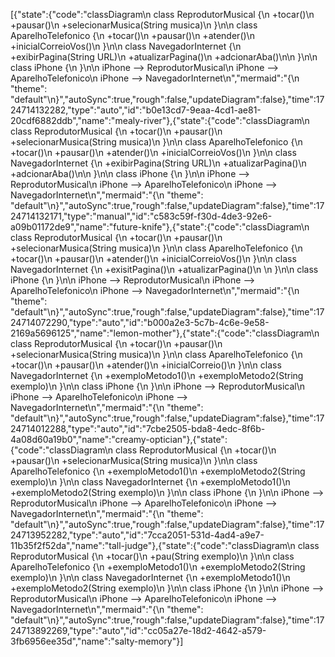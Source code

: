 [{"state":{"code":"classDiagram\n    class ReprodutorMusical {\n        +tocar()\n        +pausar()\n        +selecionarMusica(String musica)\n    }\n\n    class AparelhoTelefonico {\n        +tocar()\n        +pausar()\n        +atender()\n        +inicialCorreioVos()\n    }\n\n    class NavegadorInternet {\n        +exibirPagina(String URL)\n        +atualizarPagina()\n        +adcionarAba()\n\n    }\n\n    class iPhone {\n    }\n\n    iPhone --> ReprodutorMusical\n    iPhone --> AparelhoTelefonico\n    iPhone --> NavegadorInternet\n","mermaid":"{\n  \"theme\": \"default\"\n}","autoSync":true,"rough":false,"updateDiagram":false},"time":1724714132282,"type":"auto","id":"b0e13cd7-9eaa-4cd1-ae81-20cdf6882ddb","name":"mealy-river"},{"state":{"code":"classDiagram\n    class ReprodutorMusical {\n        +tocar()\n        +pausar()\n        +selecionarMusica(String musica)\n    }\n\n    class AparelhoTelefonico {\n        +tocar()\n        +pausar()\n        +atender()\n        +inicialCorreioVos()\n    }\n\n    class NavegadorInternet {\n        +exibirPagina(String URL)\n        +atualizarPagina()\n        +adcionarAba()\n\n    }\n\n    class iPhone {\n    }\n\n    iPhone --> ReprodutorMusical\n    iPhone --> AparelhoTelefonico\n    iPhone --> NavegadorInternet\n","mermaid":"{\n  \"theme\": \"default\"\n}","autoSync":true,"rough":false,"updateDiagram":false},"time":1724714132171,"type":"manual","id":"c583c59f-f30d-4de3-92e6-a09b01172de9","name":"future-knife"},{"state":{"code":"classDiagram\n    class ReprodutorMusical {\n        +tocar()\n        +pausar()\n        +selecionarMusica(String musica)\n    }\n\n    class AparelhoTelefonico {\n        +tocar()\n        +pausar()\n        +atender()\n        +inicialCorreioVos()\n    }\n\n    class NavegadorInternet {\n        +exisitPagina()\n        +atualizarPagina()\n        \n    }\n\n    class iPhone {\n    }\n\n    iPhone --> ReprodutorMusical\n    iPhone --> AparelhoTelefonico\n    iPhone --> NavegadorInternet\n","mermaid":"{\n  \"theme\": \"default\"\n}","autoSync":true,"rough":false,"updateDiagram":false},"time":1724714072290,"type":"auto","id":"b000a2e3-5c7b-4c6e-9e58-2169a5696125","name":"lemon-mother"},{"state":{"code":"classDiagram\n    class ReprodutorMusical {\n        +tocar()\n        +pausar()\n        +selecionarMusica(String musica)\n    }\n\n    class AparelhoTelefonico {\n        +tocar()\n        +pausar()\n        +atender()\n        +inicialCorreio()\n    }\n\n    class NavegadorInternet {\n        +exemploMetodo1()\n        +exemploMetodo2(String exemplo)\n    }\n\n    class iPhone {\n    }\n\n    iPhone --> ReprodutorMusical\n    iPhone --> AparelhoTelefonico\n    iPhone --> NavegadorInternet\n","mermaid":"{\n  \"theme\": \"default\"\n}","autoSync":true,"rough":false,"updateDiagram":false},"time":1724714012288,"type":"auto","id":"7cbe2505-bda8-4edc-8f6b-4a08d60a19b0","name":"creamy-optician"},{"state":{"code":"classDiagram\n    class ReprodutorMusical {\n        +tocar()\n        +pausar()\n        +selecionarMusica(String musica)\n    }\n\n    class AparelhoTelefonico {\n        +exemploMetodo1()\n        +exemploMetodo2(String exemplo)\n    }\n\n    class NavegadorInternet {\n        +exemploMetodo1()\n        +exemploMetodo2(String exemplo)\n    }\n\n    class iPhone {\n    }\n\n    iPhone --> ReprodutorMusical\n    iPhone --> AparelhoTelefonico\n    iPhone --> NavegadorInternet\n","mermaid":"{\n  \"theme\": \"default\"\n}","autoSync":true,"rough":false,"updateDiagram":false},"time":1724713952282,"type":"auto","id":"7cca2051-531d-4ad4-a9e7-11b35f2f52da","name":"tall-judge"},{"state":{"code":"classDiagram\n    class ReprodutorMusical {\n        +tocar()\n        +pau(String exemplo)\n    }\n\n    class AparelhoTelefonico {\n        +exemploMetodo1()\n        +exemploMetodo2(String exemplo)\n    }\n\n    class NavegadorInternet {\n        +exemploMetodo1()\n        +exemploMetodo2(String exemplo)\n    }\n\n    class iPhone {\n    }\n\n    iPhone --> ReprodutorMusical\n    iPhone --> AparelhoTelefonico\n    iPhone --> NavegadorInternet\n","mermaid":"{\n  \"theme\": \"default\"\n}","autoSync":true,"rough":false,"updateDiagram":false},"time":1724713892269,"type":"auto","id":"cc05a27e-18d2-4642-a579-3fb6956ee35d","name":"salty-memory"}]
